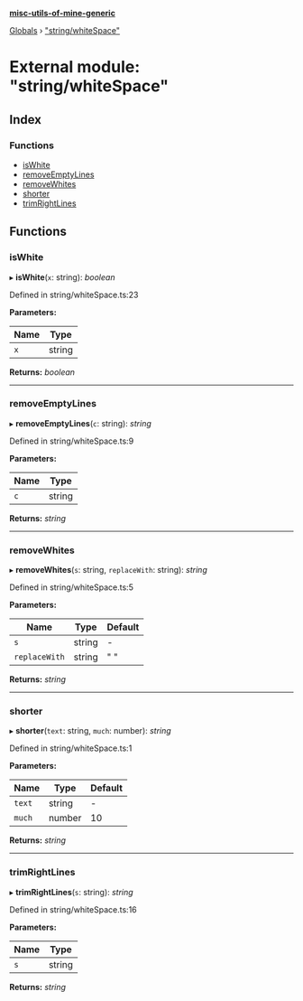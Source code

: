 **[misc-utils-of-mine-generic](../README.md)**

[Globals](../globals.md) › ["string/whiteSpace"](_string_whitespace_.md)

# External module: "string/whiteSpace"

## Index

### Functions

* [isWhite](_string_whitespace_.md#iswhite)
* [removeEmptyLines](_string_whitespace_.md#removeemptylines)
* [removeWhites](_string_whitespace_.md#removewhites)
* [shorter](_string_whitespace_.md#shorter)
* [trimRightLines](_string_whitespace_.md#trimrightlines)

## Functions

###  isWhite

▸ **isWhite**(`x`: string): *boolean*

Defined in string/whiteSpace.ts:23

**Parameters:**

Name | Type |
------ | ------ |
`x` | string |

**Returns:** *boolean*

___

###  removeEmptyLines

▸ **removeEmptyLines**(`c`: string): *string*

Defined in string/whiteSpace.ts:9

**Parameters:**

Name | Type |
------ | ------ |
`c` | string |

**Returns:** *string*

___

###  removeWhites

▸ **removeWhites**(`s`: string, `replaceWith`: string): *string*

Defined in string/whiteSpace.ts:5

**Parameters:**

Name | Type | Default |
------ | ------ | ------ |
`s` | string | - |
`replaceWith` | string | " " |

**Returns:** *string*

___

###  shorter

▸ **shorter**(`text`: string, `much`: number): *string*

Defined in string/whiteSpace.ts:1

**Parameters:**

Name | Type | Default |
------ | ------ | ------ |
`text` | string | - |
`much` | number | 10 |

**Returns:** *string*

___

###  trimRightLines

▸ **trimRightLines**(`s`: string): *string*

Defined in string/whiteSpace.ts:16

**Parameters:**

Name | Type |
------ | ------ |
`s` | string |

**Returns:** *string*